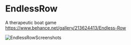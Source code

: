 # EndlessRow
A therapeutic boat game
https://www.behance.net/gallery/213624413/Endless-Row

![EndlessRowScreenshots](./EndlessRow.png)
